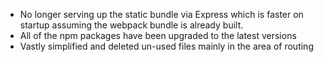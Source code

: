 * No longer serving up the static bundle via Express which is faster
on startup assuming the webpack bundle is already built.
* All of the npm packages have been upgraded to the latest versions
* Vastly simplified and deleted un-used files mainly in the area of routing

